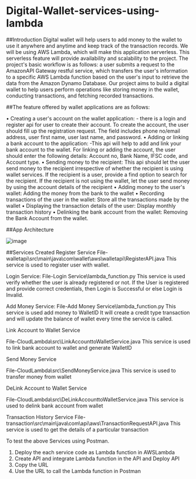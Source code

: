 # Digital-Wallet-services-using-lambda
##Introduction
Digital wallet will help users to add money to the wallet to use it anywhere and
anytime and keep track of the transaction records. We will be using AWS Lambda, which will
make this application serverless. This serverless feature will provide availability and scalability
to the project. The project's basic workflow is as follows: a user submits a request to the
AmazonAPI Gateway restful service, which transfers the user's information to a specific AWS
Lambda function based on the user's input to retrieve the data from the Amazon Dynamo Database. Our
project aims to build a digital wallet to help users perform operations like storing money in the
wallet, conducting transactions, and fetching recorded transactions.

##The feature offered by wallet applications are as follows: 

• Creating a user's account on the wallet application: - there is a login and register api for user to
create their account. To create the account, the user should fill up the registration request. The
field includes phone no/email address, user first name, user last name, and password.
• Adding or linking a bank account to the application: -This api will help to add and link your
bank account to the wallet. For linking or adding the account, the user should enter the following
details: Account no, Bank Name, IFSC code, and Account type.
• Sending money to the recipient: This api should let the user send money to the recipient
irrespective of whether the recipient is using wallet services. If the recipient is a user, provide a
find option to search for the recipient. If the recipient is not using the wallet, let the user send
money by using the account details of the recipient
• Adding money to the user's wallet: Adding the money from the bank to the wallet
• Recording transactions of the user in the wallet: Store all the transactions made by the wallet
• Displaying the transaction details of the user: Display monthly transaction history
• Delinking the bank account from the wallet: Removing the Bank Account from the wallet.

##App Architecture

![image](https://user-images.githubusercontent.com/100308683/217440373-cfad9e56-0f51-4cb1-bfeb-6f9ceee01175.png)



##Services Created
Register Service
File-walletapi\src\main\java\com\wallet\aws\walletapi\RegisterAPI.java
This service is used to register user with wallet.


Login Service:
File-Login Service\lambda_function.py
This service is used verify whether the user is already registered or not.
If the User is registered and provide correct credentials, then Login is Successful or else Login is Invalid.


Add Money Service:
File-Add Money Service\lambda_function.py
This service is used add money to WalletID
It will create a credit type transaction and will update the balance of wallet every time the service is called.


Link Account to Wallet Service 

File-CloudLambda\src\LinkAccounttoWalletService.java
This service is used to link bank account to wallet and generate WalletID


Send Money Service


File-CloudLambda\src\SendMoneyService.java
This service is used to transfer money from wallet


DeLink Account to Wallet Service 

File-CloudLambda\src\DeLinkAccounttoWalletService.java
This service is used to delink bank account from wallet


Transaction History Service
File-transaction\src\main\java\com\api\aws\TransactionRequestAPI.java
This service is used to get the details of a particular transaction


To test the above Services using Postman.
1.	Deploy the each service code as Lambda function in AWSLambda
2.	Create API and integrate Lambda function in the API and Deploy API 
3.	Copy the URL 
4.	Use the URL to call the Lambda function in Postman
